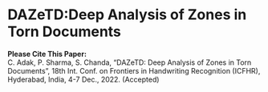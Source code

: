# DAZeTD:Deep Analysis of Zones in Torn Documents


**Please Cite This Paper:** <br/>
C. Adak, P. Sharma, S. Chanda, “DAZeTD: Deep Analysis of Zones in Torn Documents”, 18th Int. Conf. on Frontiers in Handwriting Recognition (ICFHR), Hyderabad, India, 4-7 Dec., 2022. (Accepted)
